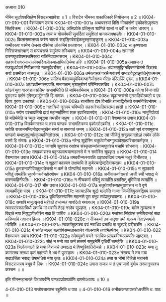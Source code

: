 अध्यायः 010

भीमेन सूदवेषपरिग्रहेण विराटसभाप्रवेशः ॥ 1 ॥ विराटेन भीमस्य पाकाधिकारे नियोजनम् ॥ 2 ॥
KK04-01-010-001	वैशम्पायन उवाच 
KK04-01-010-001a	अथापरस्यां दिशि भीमदर्शनो वृकोदरोऽदृश्यत सिंहविक्रमः ।
KK04-01-010-001c	असिप्रवेके प्रतिमुच्य शाणिते खजां च दर्वी च करेण धारयन् ॥ 
KK04-01-010-002a	त्वचं च गोचर्ममयीं सुमर्दितां समुक्षितां पानकरागषाडवैः ।
KK04-01-010-002c	किलासमालम्ब्य करेण चायसं सशृङ्गिबेरार्द्रकभूस्तृणाङ्कुरम् ॥ 
KK04-01-010-003a	गम्भीररूपः परमेण तेजसा रविर्यथा लोकमिमं प्रकाशयन् ।
KK04-01-010-003c	स कृष्णवासा गिरिराजसारवान् स मत्स्यराजं समुपेत्य तस्थिवान् ॥ 
KK04-01-010-004a	सभागतो वारणयूथपोपमस्तमिस्रहा रात्रिमिवावभासयन् ।
KK04-01-010-004c	सहस्रनेत्रावरजान्तकोपमस्त्रिलोकपालाधिपतिर्यथा हरिः ॥ 
KK04-01-010-005a	तमाव्रजन्तं गजयूथपोपमं निरीक्षमाणो नवसूर्यवर्चसम् ।
KK04-01-010-005c	भयात्समुद्विग्नविषण्णचेतनो दिशश्च सर्वाः प्रसमीक्ष्य चासकृत् ॥
KK04-01-010-006a	तमेकवस्त्रं परसैन्यवारणं सभाऽविदूरान्नृपतिर्नृपात्मजम् ।
KK04-01-010-006c	समीक्ष्य वैक्लव्यमुपेयिवाञ्शनैर्जनाश्च भीताः परिसर्पिरे भृशम् ॥ 
KK04-01-010-007a	अथाब्रवीन्मात्स्यपतिः सभागतान् भृशातुरोष्णं परिनिश्वसन्निव ।
KK04-01-010-007c	कोऽयं युवा वारणराजसन्निभः सभामभिप्रैति हि मामिकामिमाम् ॥
KK04-01-010-008a	को वा विजानाति पुराऽस्य दर्शनं मृगेन्द्रशार्दूलगतिं हि मामकः ।
KK04-01-010-008c	व्यूढान्तरांसो मृगराडिवोत्कटो य एष दिव्यः पुरुषः प्रकाशते ॥
KK04-01-010-009a	राजश्रिया ह्येष विभाति राजवद्विरोचते रुक्मगिरिप्रभोपमः ।
KK04-01-010-009c	नाक्षत्रियो नूनमयं भविष्यति सहस्रनेत्रप्रतिमस्तथा ह्यसौ ॥
KK04-01-010-010a	रूपेण यश्चाप्रतिमो ह्ययं महान्महीमिमां शक्र इवाभिपालयेत् ।
KK04-01-010-010c	नाभूमिपोऽयं हि मतिर्ममेति च च्युतः समृद्ध्या नभसीव नाहुषः ॥ 
KK04-01-010-011	वैशम्पायन उवाच 
KK04-01-010-011a	वितर्कमाणस्य च तस्य पाण्डवः सभामतिक्रम्य वृकोदरोऽब्रवीत् ।
KK04-01-010-011c	जयेति राजानमभिप्रमोदयन्सुखेन सभ्यं च सभागतं जनम् ॥ 
KK04-01-010-012a	ततो नृपं वाक्यमुवाच पाण्डवो यथाऽनुपूर्व्यात्कृपयान्वितोत्तरम् ।
KK04-01-010-012c	त्वां जीवितुं शत्रुहन्नागतोऽहं त्वमेव लोके परमो हि संश्रयः ॥
KK04-01-010-013a	नरेन्द्र शूद्रोस्मि चतुर्थवर्णभाग्गुरूपदेशात्परिचारकर्मकृत् ।
KK04-01-010-013c	जानामि सूपांश्च रसांश्च संस्कृतान्मांसान्यपूपांश्च पचामि शोभनान् ।
KK04-01-010-013e	रागप्रकाराश्च बहून्फलाश्रयान्महानसे मे न समोस्ति सूपकृत् ॥ 
KK04-01-010-014	वैशम्पायन उवाच 
KK04-01-010-014a	तमब्रवीन्मत्स्यपतिः प्रहृष्टवत्प्रियं प्रगल्भं मधुरं विनीतवत् ।
KK04-01-010-014c	न शूद्रतां काञ्चन लक्षयामि ते कुबेरचन्द्रेन्द्रदिवाकरप्रभ ॥
KK04-01-010-015a	हुताशनाशीविषतुल्यतेजसो न कर्म ते योग्यमिदं महानसे ।
KK04-01-010-015c	न सूपकारो भवितुं त्वमर्हसि सुपर्णगन्धर्वमहोरगोपम ॥ 
KK04-01-010-016a	अनीककर्णाग्रधरो ध्वजी रथी भवाद्य मे वारणवाहिनीपतिः ।
KK04-01-010-016c	न नीचकर्मा भवितुं त्वमर्हसि प्रशासितुं भूमिमिमां त्वमर्हसि ॥ 
KK04-01-010-017	भीम उवाच 
KK04-01-010-017a	चतुर्थवर्णोस्म्यहमुग्रशासन न वै वृणे त्वामहमीदृशं पदम् ।
KK04-01-010-017c	जात्याऽस्मि शूद्रो बललेति नाम्ना जिजीविषुस्त्वद्विषयं समागतः ॥ 
KK04-01-010-018a	युधिष्ठिरस्यास्मि महानसे पुरा बभूव सर्वप्रभुरन्नपानदः ।
KK04-01-010-018c	अथापि मामुत्सृजसे महीपते व्रजाम्यहं यावदितो यथागतम् ॥
KK04-01-010-019a	त्वमन्नसंस्कारविधौ प्रशाधि मां भवामि तेऽहं नरदेव सूपकृत् ।
KK04-01-010-019c	बलेन तुल्यश्च न विद्यते मया नियुद्धशीलोस्मि सदा हि पार्थिव ॥ 
KK04-01-010-020a	गजांश्च सिंहांश्च समेयिवानहं सदा करिष्यामि तवानघ प्रियम् ।
KK04-01-010-020c	न नीचकर्मा तव मादृशः प्रभो बलस्य नेताऽप्यबलो भवेदिति ॥ 
KK04-01-010-021a	स्वकर्मतुष्टाश्च वयं नराधिप प्रशाधि मां सूदपदे यदीच्छसि ।
KK04-01-010-021c	ये सन्ति मल्ला बलवीर्यसम्मतास्तानेव योत्स्यामि तवाभिहर्षयन् ॥ 
KK04-01-010-022	वैशम्पायन उवाच 
KK04-01-010-022a	तमेवमुक्ते वचने नराधिपः प्रत्यब्रवीन्मत्स्यपतिः प्रहृष्टवत् ।
KK04-01-010-022c	सोहं न मन्ये तव कर्म तत्समं समुद्रनेमिं पृथिवीं त्वमर्हसि ॥ 
KK04-01-010-023a	त्रिलोकपालो हि यथा विराजसे तथाऽद्य मे विष्णुरिवातिरोचसे ।
KK04-01-010-023c	यथा तु कामस्तव तत्तथा कृतं महानसे मे भव मे पुरस्कृतः ।
KK04-01-010-023e	नराश्च मे तत्र मया सदाऽर्चिता भवाद्य तेषामधिपो मया कृतः ॥ 
KK04-01-010-024a	तथा स भीमो विहितो महानसे विराटराजस्य बभूव वै प्रियः ।
KK04-01-010-024c	उवास राजन्न च तं पृथग्जनो बुबोध तस्यानुचरश्च कश्चन ॥ ॥

इति श्रीमन्महाभारते विराटपर्वणि पाण्डवप्रवेशपर्वणि दशमोऽध्यायः ॥ 10 ॥

4-01-010-013 राजोपचाराश्च बहूनिति ध पाठ ॥ 4-01-010-016 अनीककण्ठाग्रसरोध्वजीति ध. पाठः ॥
